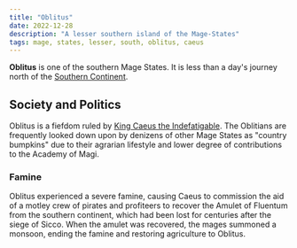 ```yaml
---
title: "Oblitus"
date: 2022-12-28
description: "A lesser southern island of the Mage-States"
tags: mage, states, lesser, south, oblitus, caeus
---
```


**Oblitus** is one of the southern Mage States. It is less than a day's journey
north of the [Southern Continent](../Southern_Continent/).

## Society and Politics

Oblitus is a fiefdom ruled by [King Caeus the Indefatigable](../Caeus_V/).
The Oblitians are frequently looked down upon by
denizens of other Mage States as "country bumpkins" due to their agrarian
lifestyle and lower degree of contributions to the Academy of Magi.

### Famine

Oblitus experienced a severe famine, causing Caeus to commission the aid of a
motley crew of pirates and profiteers to recover the Amulet of Fluentum from the
southern continent, which had been lost for centuries after the siege of Sicco.
When the amulet was recovered, the mages summoned a monsoon, ending the famine
and restoring agriculture to Oblitus. 
